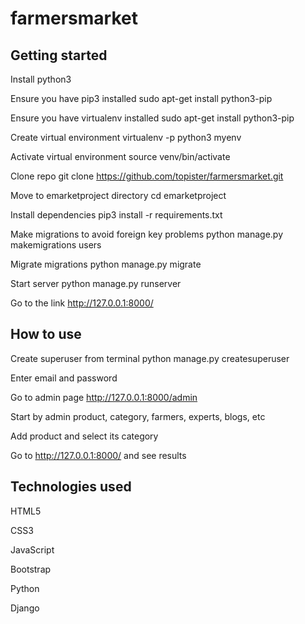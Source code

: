 # farmersmarket

## Getting started
Install python3 

Ensure you have pip3 installed sudo apt-get install python3-pip

Ensure you have virtualenv installed sudo apt-get install python3-pip

Create virtual environment virtualenv -p python3 myenv

Activate virtual environment source venv/bin/activate

Clone repo git clone https://github.com/topister/farmersmarket.git

Move to emarketproject directory cd emarketproject

Install dependencies pip3 install -r requirements.txt

Make migrations to avoid foreign key problems python manage.py makemigrations users

Migrate migrations python manage.py migrate

Start server python manage.py runserver

Go to the link http://127.0.0.1:8000/

## How to use
Create superuser from terminal python manage.py createsuperuser

Enter email and password

Go to admin page http://127.0.0.1:8000/admin

Start by admin product, category, farmers, experts, blogs, etc

Add product and select its category

Go to http://127.0.0.1:8000/ and see results

## Technologies used
HTML5

CSS3

JavaScript

Bootstrap

Python

Django

